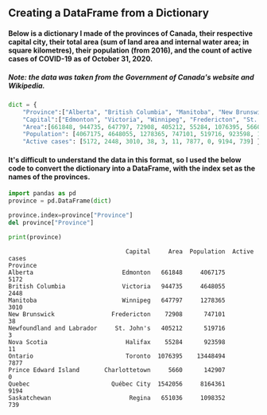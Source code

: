 ## Creating a DataFrame from a Dictionary
#### Below is a dictionary I made of the provinces of Canada, their respective capital city, their total area (sum of land area and internal water area; in square kilometres), their population (from 2016), and the count of active cases of COVID-19 as of October 31, 2020. 
##### Note: the data was taken from the Government of Canada's website and Wikipedia. 


```python
dict = {
	"Province":["Alberta", "British Columbia", "Manitoba", "New Brunswick", "Newfoundland and Labrador", "Nova Scotia", "Ontario", "Prince Edward Island", "Quebec", "Saskatchewan"],
	"Capital":["Edmonton", "Victoria", "Winnipeg", "Fredericton", "St. John's", "Halifax", "Toronto", "Charlottetown", "Québec City", "Regina"],
	"Area":[661848, 944735, 647797, 72908, 405212, 55284, 1076395, 5660, 1542056, 651036],
	"Population": [4067175, 4648055, 1278365, 747101, 519716, 923598, 13448494, 142907, 8164361, 1098352],
	"Active cases": [5172, 2448, 3010, 38, 3, 11, 7877, 0, 9194, 739] }

```

#### It's difficult to understand the data in this format, so I used the below code to convert the dictionary into a DataFrame, with the index set as the names of the provinces.


```python
import pandas as pd
province = pd.DataFrame(dict)
```


```python
province.index=province["Province"]
del province["Province"]
```


```python
print(province)
```

                                     Capital     Area  Population  Active cases
    Province                                                                   
    Alberta                         Edmonton   661848     4067175          5172
    British Columbia                Victoria   944735     4648055          2448
    Manitoba                        Winnipeg   647797     1278365          3010
    New Brunswick                Fredericton    72908      747101            38
    Newfoundland and Labrador     St. John's   405212      519716             3
    Nova Scotia                      Halifax    55284      923598            11
    Ontario                          Toronto  1076395    13448494          7877
    Prince Edward Island       Charlottetown     5660      142907             0
    Quebec                       Québec City  1542056     8164361          9194
    Saskatchewan                      Regina   651036     1098352           739



```python

```
